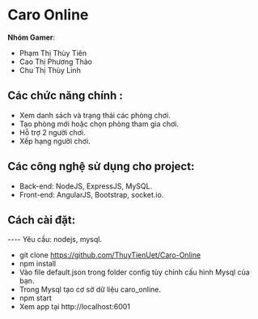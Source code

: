 # Caro Online

**Nhóm Gamer**:
  - Phạm Thị Thùy Tiên
  - Cao Thị Phương Thảo
  - Chu Thị Thùy Linh

## Các chức năng chính :
  - Xem danh sách và trạng thái các phòng chơi.
  - Tạo phòng mới hoặc chọn phòng tham gia chơi.
  - Hỗ trợ 2 người chơi.
  - Xếp hạng người chơi.

 ## Các công nghệ sử dụng cho project:
  - Back-end: NodeJS, ExpressJS, MySQL.
  - Front-end: AngularJS, Bootstrap, socket.io.

## Cách cài đặt: 
  ---- Yêu cầu: nodejs, mysql.

  - git clone https://github.com/ThuyTienUet/Caro-Online
  - npm install
  - Vào file default.json trong folder config tùy chỉnh cấu hình Mysql của bạn.
  - Trong Mysql tạo cơ sở dữ liệu caro_online.
  - npm start
  - Xem app tại http://localhost:6001
